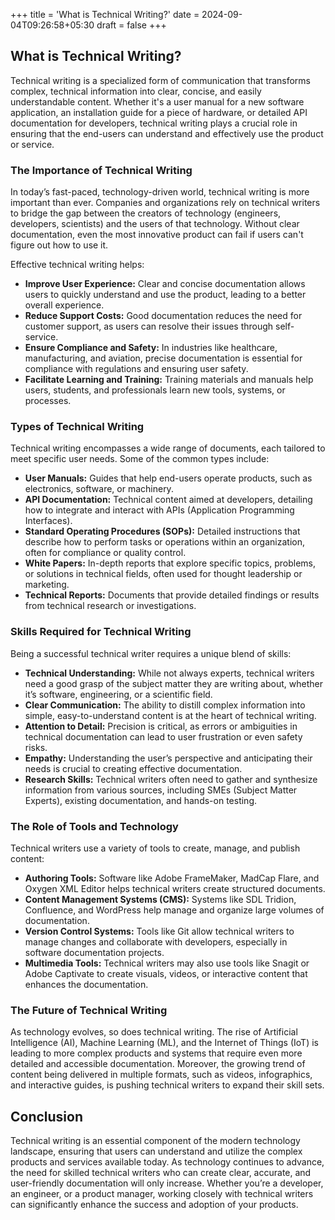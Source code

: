 +++
title = 'What is Technical Writing?'
date = 2024-09-04T09:26:58+05:30
draft = false
+++

## What is Technical Writing?

Technical writing is a specialized form of communication that transforms complex, technical information into clear, concise, and easily understandable content. Whether it's a user manual for a new software application, an installation guide for a piece of hardware, or detailed API documentation for developers, technical writing plays a crucial role in ensuring that the end-users can understand and effectively use the product or service.

### The Importance of Technical Writing

In today’s fast-paced, technology-driven world, technical writing is more important than ever. Companies and organizations rely on technical writers to bridge the gap between the creators of technology (engineers, developers, scientists) and the users of that technology. Without clear documentation, even the most innovative product can fail if users can't figure out how to use it.

Effective technical writing helps:
- **Improve User Experience:** Clear and concise documentation allows users to quickly understand and use the product, leading to a better overall experience.
- **Reduce Support Costs:** Good documentation reduces the need for customer support, as users can resolve their issues through self-service.
- **Ensure Compliance and Safety:** In industries like healthcare, manufacturing, and aviation, precise documentation is essential for compliance with regulations and ensuring user safety.
- **Facilitate Learning and Training:** Training materials and manuals help users, students, and professionals learn new tools, systems, or processes.

### Types of Technical Writing

Technical writing encompasses a wide range of documents, each tailored to meet specific user needs. Some of the common types include:

- **User Manuals:** Guides that help end-users operate products, such as electronics, software, or machinery.
- **API Documentation:** Technical content aimed at developers, detailing how to integrate and interact with APIs (Application Programming Interfaces).
- **Standard Operating Procedures (SOPs):** Detailed instructions that describe how to perform tasks or operations within an organization, often for compliance or quality control.
- **White Papers:** In-depth reports that explore specific topics, problems, or solutions in technical fields, often used for thought leadership or marketing.
- **Technical Reports:** Documents that provide detailed findings or results from technical research or investigations.

### Skills Required for Technical Writing

Being a successful technical writer requires a unique blend of skills:

- **Technical Understanding:** While not always experts, technical writers need a good grasp of the subject matter they are writing about, whether it’s software, engineering, or a scientific field.
- **Clear Communication:** The ability to distill complex information into simple, easy-to-understand content is at the heart of technical writing.
- **Attention to Detail:** Precision is critical, as errors or ambiguities in technical documentation can lead to user frustration or even safety risks.
- **Empathy:** Understanding the user’s perspective and anticipating their needs is crucial to creating effective documentation.
- **Research Skills:** Technical writers often need to gather and synthesize information from various sources, including SMEs (Subject Matter Experts), existing documentation, and hands-on testing.

### The Role of Tools and Technology

Technical writers use a variety of tools to create, manage, and publish content:

- **Authoring Tools:** Software like Adobe FrameMaker, MadCap Flare, and Oxygen XML Editor helps technical writers create structured documents.
- **Content Management Systems (CMS):** Systems like SDL Tridion, Confluence, and WordPress help manage and organize large volumes of documentation.
- **Version Control Systems:** Tools like Git allow technical writers to manage changes and collaborate with developers, especially in software documentation projects.
- **Multimedia Tools:** Technical writers may also use tools like Snagit or Adobe Captivate to create visuals, videos, or interactive content that enhances the documentation.

### The Future of Technical Writing

As technology evolves, so does technical writing. The rise of Artificial Intelligence (AI), Machine Learning (ML), and the Internet of Things (IoT) is leading to more complex products and systems that require even more detailed and accessible documentation. Moreover, the growing trend of content being delivered in multiple formats, such as videos, infographics, and interactive guides, is pushing technical writers to expand their skill sets.

## Conclusion

Technical writing is an essential component of the modern technology landscape, ensuring that users can understand and utilize the complex products and services available today. As technology continues to advance, the need for skilled technical writers who can create clear, accurate, and user-friendly documentation will only increase. Whether you’re a developer, an engineer, or a product manager, working closely with technical writers can significantly enhance the success and adoption of your products.